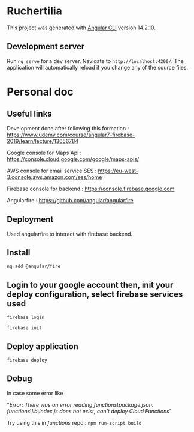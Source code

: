 # Ruchertilia

This project was generated with [Angular CLI](https://github.com/angular/angular-cli) version 14.2.10.

## Development server

Run `ng serve` for a dev server. Navigate to `http://localhost:4200/`. The application will automatically reload if you change any of the source files.

# Personal doc
## Useful links
Development done after following this formation : 
https://www.udemy.com/course/angular7-firebase-2019/learn/lecture/13656784

Google console for Maps Api : https://console.cloud.google.com/google/maps-apis/

AWS console for email service SES : https://eu-west-3.console.aws.amazon.com/ses/home

Firebase console for backend : https://console.firebase.google.com

Angularfire : https://github.com/angular/angularfire

## Deployment
Used angularfire to interact with firebase backend.

## Install

``ng add @angular/fire``

## Login to your google account then, init your deploy configuration, select firebase services used
``firebase login``

``firebase init``   

## Deploy application
``firebase deploy``

## Debug 
In case some error like 

"_Error: There was an error reading functions\package.json:   functions\lib\index.js does not exist, can't deploy Cloud Functions_"

Try using this in *_functions_* repo : ``npm run-script build``
